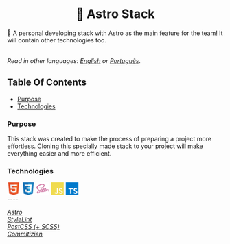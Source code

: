 <h1 align="center">🚀 Astro Stack</h1>
🧡 A personal developing stack with Astro as the main feature for the team! It will contain other technologies too. <br>
<br>

*Read in other languages: [English](README.md) or [Português](README.br.md).*

<h2>Table Of Contents</h2>

- [Purpose](#purpose)
- [Technologies](#technologies)

<h3>Purpose</h3>
This stack was created to make the process of preparing a project more effortless. Cloning this specially made stack to your project will make everything easier and more efficient.

<h3>Technologies</h3>
<div style="display: block"> 
   <a target="_blank" href="https://developer.mozilla.org/en-US/docs/Glossary/HTML5"><img align="center" alt="HTML5" height="30" width="30" src="https://raw.githubusercontent.com/devicons/devicon/master/icons/html5/html5-original.svg"></a>
   <a target="_blank" href="https://developer.mozilla.org/en-US/docs/Web/CSS"><img align="center" alt="CSS3" height="30" width="30" src="https://raw.githubusercontent.com/devicons/devicon/master/icons/css3/css3-original.svg"></a>
   <a target="_blank" href="https://sass-lang.com/"><img align="center" alt="SASS" height="30" width="30" src="https://raw.githubusercontent.com/devicons/devicon/master/icons/sass/sass-original.svg"></a>
   <a target="_blank" href="https://www.javascript.com/"><img align="center" alt="JS" height="30" width="30" src="https://raw.githubusercontent.com/devicons/devicon/master/icons/javascript/javascript-plain.svg"></a>
   <a target="_blank" href="https://www.typescriptlang.org/"><img align="center" alt="TS" height="30" width="30" src="https://raw.githubusercontent.com/devicons/devicon/master/icons/typescript/typescript-plain.svg"></a>
</div>
---- <br>

  <a target="_blank" href="https://astro.build/"><i>Astro</i></a>
  <br>
  <a target="_blank" href="https://stylelint.io/"><i>StyleLint</i></a>
  <br>
  <a target="_blank" href="https://postcss.org/"><i>PostCSS (+ SCSS)</i></a>
  <br>
  <a target="_blank" href="https://github.com/commitizen/cz-cli"><i>Commitizien</i></a>
